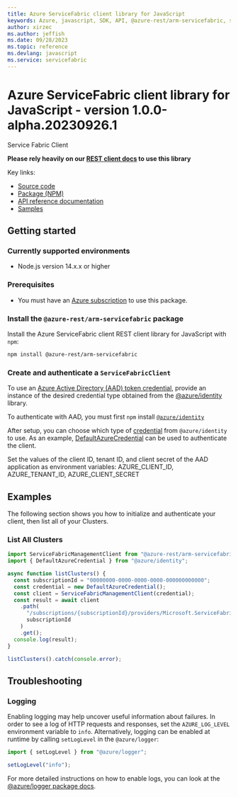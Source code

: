```yaml
---
title: Azure ServiceFabric client library for JavaScript
keywords: Azure, javascript, SDK, API, @azure-rest/arm-servicefabric, servicefabric
author: xirzec
ms.author: jeffish
ms.date: 09/28/2023
ms.topic: reference
ms.devlang: javascript
ms.service: servicefabric
---
```

# Azure ServiceFabric client library for JavaScript - version 1.0.0-alpha.20230926.1 


Service Fabric Client

**Please rely heavily on our [REST client docs](https://github.com/Azure/azure-sdk-for-js/blob/main/documentation/rest-clients.md) to use this library**

Key links:

- [Source code](https://github.com/Azure/azure-sdk-for-js/tree/main/sdk/servicefabric/arm-servicefabric-rest)
- [Package (NPM)](https://www.npmjs.com/package/@azure-rest/arm-servicefabric)
- [API reference documentation](/javascript/api/@azure-rest/arm-servicefabric?view=azure-node-preview)
- [Samples](https://github.com/Azure-Samples/azure-samples-js-management)

## Getting started

### Currently supported environments

- Node.js version 14.x.x or higher

### Prerequisites

- You must have an [Azure subscription](https://azure.microsoft.com/free/) to use this package.

### Install the `@azure-rest/arm-servicefabric` package

Install the Azure ServiceFabric client REST client library for JavaScript with `npm`:

```bash
npm install @azure-rest/arm-servicefabric
```

### Create and authenticate a `ServiceFabricClient`

To use an [Azure Active Directory (AAD) token credential](https://github.com/Azure/azure-sdk-for-js/blob/main/sdk/identity/identity/samples/AzureIdentityExamples.md#authenticating-with-a-pre-fetched-access-token),
provide an instance of the desired credential type obtained from the
[@azure/identity](https://github.com/Azure/azure-sdk-for-js/tree/main/sdk/identity/identity#credentials) library.

To authenticate with AAD, you must first `npm` install [`@azure/identity`](https://www.npmjs.com/package/@azure/identity) 

After setup, you can choose which type of [credential](https://github.com/Azure/azure-sdk-for-js/tree/main/sdk/identity/identity#credentials) from `@azure/identity` to use.
As an example, [DefaultAzureCredential](https://github.com/Azure/azure-sdk-for-js/tree/main/sdk/identity/identity#defaultazurecredential)
can be used to authenticate the client.

Set the values of the client ID, tenant ID, and client secret of the AAD application as environment variables:
AZURE_CLIENT_ID, AZURE_TENANT_ID, AZURE_CLIENT_SECRET


## Examples

The following section shows you how to initialize and authenticate your client, then list all of your Clusters.

### List All Clusters

```typescript
import ServiceFabricManagementClient from "@azure-rest/arm-servicefabric";
import { DefaultAzureCredential } from "@azure/identity";

async function listClusters() {
  const subscriptionId = "00000000-0000-0000-0000-000000000000";
  const credential = new DefaultAzureCredential();
  const client = ServiceFabricManagementClient(credential);
  const result = await client
    .path(
      "/subscriptions/{subscriptionId}/providers/Microsoft.ServiceFabric/clusters",
      subscriptionId
    )
    .get();
  console.log(result);
}

listClusters().catch(console.error);
```


## Troubleshooting

### Logging

Enabling logging may help uncover useful information about failures. In order to see a log of HTTP requests and responses, set the `AZURE_LOG_LEVEL` environment variable to `info`. Alternatively, logging can be enabled at runtime by calling `setLogLevel` in the `@azure/logger`:

```javascript
import { setLogLevel } from "@azure/logger";

setLogLevel("info");
```

For more detailed instructions on how to enable logs, you can look at the [@azure/logger package docs](https://github.com/Azure/azure-sdk-for-js/tree/main/sdk/core/logger).

